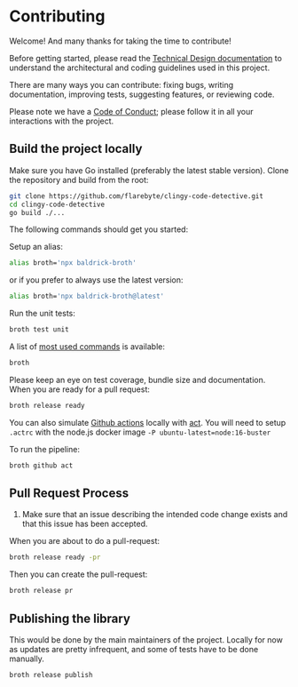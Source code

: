 # Contributing

Welcome! And many thanks for taking the time to contribute!

Before getting started, please read the [Technical Design
documentation](TECHNICAL_DESIGN.md) to understand the architectural and
coding guidelines used in this project.

There are many ways you can contribute: fixing bugs, writing documentation,
improving tests, suggesting features, or reviewing code.

Please note we have a [Code of Conduct](CODE_OF_CONDUCT.md); please follow it
in all your interactions with the project.

## Build the project locally

Make sure you have Go installed (preferably the latest stable version). Clone
the repository and build from the root:

```bash
git clone https://github.com/flarebyte/clingy-code-detective.git
cd clingy-code-detective
go build ./...
```

The following commands should get you started:

Setup an alias:

```bash
alias broth='npx baldrick-broth'
````

or if you prefer to always use the latest version:

```bash
alias broth='npx baldrick-broth@latest'
```

Run the unit tests:

```bash
broth test unit
```

A list of [most used commands](MAINTENANCE.md) is available:

```bash
broth
```

Please keep an eye on test coverage, bundle size and documentation.
When you are ready for a pull request:

```bash
broth release ready
```

You can also simulate [Github actions](https://docs.github.com/en/actions)
locally with [act](https://github.com/nektos/act).
You will need to setup `.actrc` with the node.js docker image `-P
ubuntu-latest=node:16-buster`

To run the pipeline:

```bash
broth github act
```

## Pull Request Process

1.  Make sure that an issue describing the intended code change exists and
    that this issue has been accepted.

When you are about to do a pull-request:

```bash
broth release ready -pr
```

Then you can create the pull-request:

```bash
broth release pr
```

## Publishing the library

This would be done by the main maintainers of the project. Locally for now as
updates are pretty infrequent, and some of tests have to be done manually.

```bash
broth release publish
```
